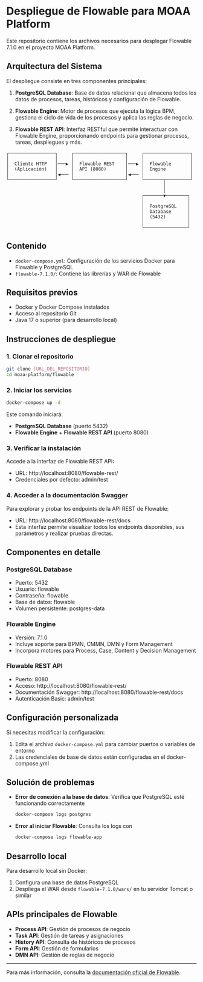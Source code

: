 # Despliegue de Flowable para MOAA Platform

Este repositorio contiene los archivos necesarios para desplegar Flowable 7.1.0 en el proyecto MOAA Platform.

## Arquitectura del Sistema

El despliegue consiste en tres componentes principales:

1. **PostgreSQL Database**: Base de datos relacional que almacena todos los datos de procesos, tareas, históricos y configuración de Flowable.

2. **Flowable Engine**: Motor de procesos que ejecuta la lógica BPM, gestiona el ciclo de vida de los procesos y aplica las reglas de negocio.

3. **Flowable REST API**: Interfaz RESTful que permite interactuar con Flowable Engine, proporcionando endpoints para gestionar procesos, tareas, despliegues y más.

```
┌─────────────────┐     ┌───────────────────┐     ┌─────────────────┐
│                 │     │                   │     │                 │
│  Cliente HTTP   │───▶ │  Flowable REST    │───▶ │  Flowable       │
│  (Aplicación)   │     │  API (8080)       │     │  Engine         │
│                 │◀─── │                   │◀─── │                 │
└─────────────────┘     └───────────────────┘     └───────┬─────────┘
                                                          │
                                                          │
                                                  ┌───────▼────────┐
                                                  │                │
                                                  │  PostgreSQL    │
                                                  │  Database      │
                                                  │  (5432)        │
                                                  │                │
                                                  └────────────────┘
```

## Contenido

- `docker-compose.yml`: Configuración de los servicios Docker para Flowable y PostgreSQL
- `flowable-7.1.0/`: Contiene las librerías y WAR de Flowable

## Requisitos previos

- Docker y Docker Compose instalados
- Acceso al repositorio Git
- Java 17 o superior (para desarrollo local)

## Instrucciones de despliegue

### 1. Clonar el repositorio

```bash
git clone [URL_DEL_REPOSITORIO]
cd moaa-platform/flowable
```

### 2. Iniciar los servicios

```bash
docker-compose up -d
```

Este comando iniciará:
- **PostgreSQL Database** (puerto 5432)
- **Flowable Engine** + **Flowable REST API** (puerto 8080)

### 3. Verificar la instalación

Accede a la interfaz de Flowable REST API:
- URL: http://localhost:8080/flowable-rest/
- Credenciales por defecto: admin/test

### 4. Acceder a la documentación Swagger

Para explorar y probar los endpoints de la API REST de Flowable:
- URL: http://localhost:8080/flowable-rest/docs
- Esta interfaz permite visualizar todos los endpoints disponibles, sus parámetros y realizar pruebas directas.

## Componentes en detalle

### PostgreSQL Database
- Puerto: 5432
- Usuario: flowable
- Contraseña: flowable
- Base de datos: flowable
- Volumen persistente: postgres-data

### Flowable Engine
- Versión: 7.1.0
- Incluye soporte para BPMN, CMMN, DMN y Form Management
- Incorpora motores para Process, Case, Content y Decision Management

### Flowable REST API
- Puerto: 8080
- Acceso: http://localhost:8080/flowable-rest/
- Documentación Swagger: http://localhost:8080/flowable-rest/docs
- Autenticación Basic: admin/test

## Configuración personalizada

Si necesitas modificar la configuración:

1. Edita el archivo `docker-compose.yml` para cambiar puertos o variables de entorno
2. Las credenciales de base de datos están configuradas en el docker-compose.yml

## Solución de problemas

- **Error de conexión a la base de datos**: Verifica que PostgreSQL esté funcionando correctamente
  ```bash
  docker-compose logs postgres
  ```
  
- **Error al iniciar Flowable**: Consulta los logs con 
  ```bash
  docker-compose logs flowable-app
  ```

## Desarrollo local

Para desarrollo local sin Docker:
1. Configura una base de datos PostgreSQL
2. Despliega el WAR desde `flowable-7.1.0/wars/` en tu servidor Tomcat o similar

## APIs principales de Flowable

- **Process API**: Gestión de procesos de negocio
- **Task API**: Gestión de tareas y asignaciones
- **History API**: Consulta de históricos de procesos
- **Form API**: Gestión de formularios
- **DMN API**: Gestión de reglas de negocio

---

Para más información, consulta la [documentación oficial de Flowable](https://www.flowable.org/docs/).